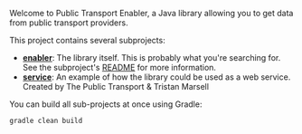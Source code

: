 Welcome to Public Transport Enabler, a Java library allowing you to get data from public transport providers.

This project contains several subprojects:

 * [__enabler__](enabler):
     The library itself. This is probably what you're searching for. See the subproject's [README](enabler/README.md) for more information.
 * [__service__](service):
     An example of how the library could be used as a web service. Created by The Public Transport & Tristan Marsell

You can build all sub-projects at once using Gradle:

`gradle clean build`
